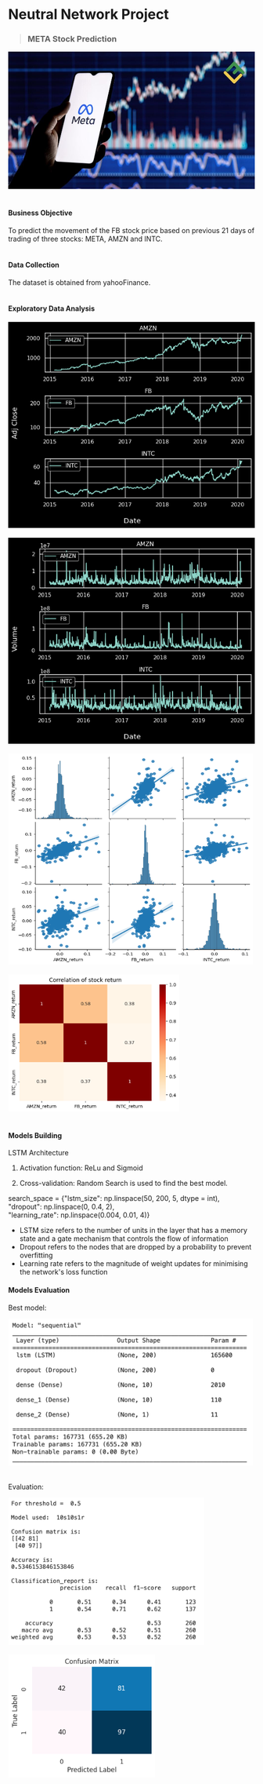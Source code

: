 # Neutral Network Project
>### META Stock Prediction <br />
<img src="https://github.com/chloecode86/Deep-Learning_Stock-Prediction/blob/main/image/META.jpeg" width="600" height="280"> <br /> 
<br /> 

#### Business Objective
To predict the movement of the FB stock price based on previous 21 days of trading of three stocks: META, AMZN and INTC. <br /> 
<br /> 

#### Data Collection
The dataset is obtained from yahooFinance. <br /> 
<br />

#### Exploratory Data Analysis
<img src="https://github.com/chloecode86/Deep-Learning_Stock-Prediction/blob/main/image/Stocks_Adj_Closing.png" width="600" height="420"> <br /> 
<br />
<img src="https://github.com/chloecode86/Deep-Learning_Stock-Prediction/blob/main/image/Stocks_Volume.png" width="600" height="420"> <br /> 
<br /> 
<img src="https://github.com/chloecode86/Deep-Learning_Stock-Prediction/blob/main/image/Regression.png" width="500" height="430"> <br /> 
<br /> 
<img src="https://github.com/chloecode86/Deep-Learning_Stock-Prediction/blob/main/image/Heatmap.png" width="350" height="280"> <br /> 
<br /> 
#### Models Building
LSTM Architecture <br />

1. Activation function: ReLu and Sigmoid <br />

2. Cross-validation: Random Search is used to find the best model. <br />

  search_space = {"lstm_size":     np.linspace(50, 200, 5, dtype = int), <br />
                "dropout":       np.linspace(0, 0.4, 2), <br />
                "learning_rate": np.linspace(0.004, 0.01, 4)} <br />

- LSTM size refers to the number of units in the layer that has a memory state and a gate mechanism that controls the flow of information <br />
- Dropout refers to the nodes that are dropped by a probability to prevent overfitting <br />
- Learning rate refers to the magnitude of weight updates for minimising the network's loss function <br />

#### Models Evaluation
Best model: <br /> 

<img src="https://github.com/chloecode86/Deep-Learning_Stock-Prediction/blob/main/image/Model_Architecture.png" width="500" height="300"> <br /> 
<br /> 

Evaluation: <br />

<img src="https://github.com/chloecode86/Deep-Learning_Stock-Prediction/blob/main/image/Classification_report.png" width="400" height="300"> <br /> 
<br /> 
<img src="https://github.com/chloecode86/Deep-Learning_Stock-Prediction/blob/main/image/Confusion_matrix.png" width="300" height="250"> <br /> 
<br /> 
